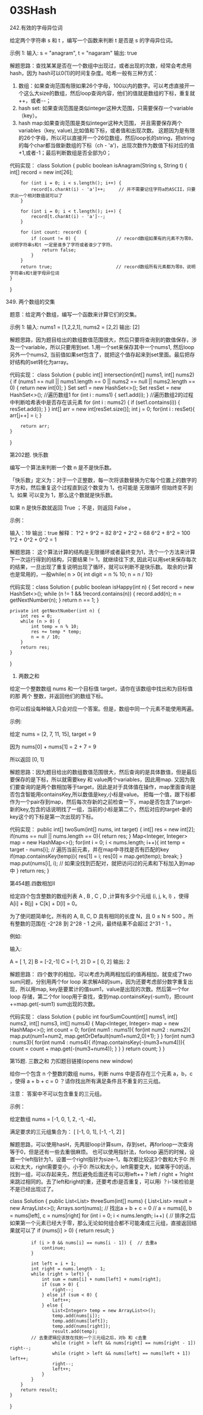 # 03SHash

242.有效的字母异位词

给定两个字符串 s 和 t ，编写一个函数来判断 t 是否是 s 的字母异位词。

示例 1: 输入: s = "anagram", t = "nagaram" 输出: true

解题思路：查找某某是否在一个数组中出现过，或者出现的次数，经常会考虑用hash，因为 hash可以0(1)的时间复杂度。哈希一般有三种方式：
1.  数组：如果查询范围有限如果26个字母，100以内的数字。可以考虑直接开一个这么大size的数组，然后loop查询内容，他们的值就是数组的下标，重复就++，或者--；
2.  hash set: 如果查询范围是类似integer这种大范围，只需要保存一个variable（key）。
3.  hash map:如果查询范围是类似integer这种大范围， 并且需要保存两个variables（key, value),比如值和下标，或者值和出现次数。
   这题因为是有限的26个字母，所以可以直接开一个26位数组，然后loop长的string，把string 的每个char都当做新数组的下标（ch - 'a')，出现次数作为数值下标对应的值+1,或者-1；最后判断数组是否全部为0；

代码实现：
class Solution {
    public boolean isAnagram(String s, String t) {
        int[] record = new int[26];

        for (int i = 0; i < s.length(); i++) {
            record[s.charAt(i) - 'a']++;     // 并不需要记住字符a的ASCII，只要求出一个相对数值就可以了
        }

        for (int i = 0; i < t.length(); i++) {
            record[t.charAt(i) - 'a']--;
        }
        
        for (int count: record) {
            if (count != 0) {               // record数组如果有的元素不为零0，说明字符串s和t 一定是谁多了字符或者谁少了字符。
                return false;
            }
        }
        return true;                        // record数组所有元素都为零0，说明字符串s和t是字母异位词
    }
}

349. 两个数组的交集

题意：给定两个数组，编写一个函数来计算它们的交集。

示例 1: 输入: nums1 = [1,2,2,1], nums2 = [2,2] 输出: [2]

解题思路，因为题目给出的数组数值范围很大，然后只要将查询到的数值保存，涉及一个variable，所以只要用到set. 1.用一个set来保存其中一个nums1, 然后loop另外一个nums2, 当前值如果set包含了，就把这个值存起来到set里面。最后把存好结构的set转化为array。

代码实现：
class Solution {
    public int[] intersection(int[] nums1, int[] nums2) {
        if (nums1 == null || nums1.length == 0 || nums2 == null || nums2.length == 0) {
            return new int[0];
        }
        Set<Integer> set1 = new HashSet<>();
        Set<Integer> resSet = new HashSet<>();
        //遍历数组1
        for (int i : nums1) {
            set1.add(i);
        }
        //遍历数组2的过程中判断哈希表中是否存在该元素
        for (int i : nums2) {
            if (set1.contains(i)) {
                resSet.add(i);
            }
        }
        int[] arr = new int[resSet.size()];
        int j = 0;
        for(int i : resSet){
            arr[j++] = i;
        }
        
        return arr;
    }
}

第202题. 快乐数

编写一个算法来判断一个数 n 是不是快乐数。

「快乐数」定义为：对于一个正整数，每一次将该数替换为它每个位置上的数字的平方和，然后重复这个过程直到这个数变为 1，也可能是 无限循环 但始终变不到 1。如果 可以变为  1，那么这个数就是快乐数。

如果 n 是快乐数就返回 True ；不是，则返回 False 。

示例：

输入：19
输出：true
解释：
1^2 + 9^2 = 82
8^2 + 2^2 = 68
6^2 + 8^2 = 100
1^2 + 0^2 + 0^2 = 1

解题思路： 这个算法计算的结构是无限循环或者最终变为1，洗个一个方法来计算下一次运行得到的结构，只要结果 != 1，就继续往下求, 因此可以用set来保存每次的结果，一旦出现了重复说明出现了循环，就可以判断不是快乐数。
         取余的计算也是常用的，一般while( n > 0{ int digit = n % 10; n = n / 10}

代码实现：class Solution {
    public boolean isHappy(int n) {
        Set<Integer> record = new HashSet<>();
        while (n != 1 && !record.contains(n)) {
            record.add(n);
            n = getNextNumber(n);
        }
        return n == 1;
    }

    private int getNextNumber(int n) {
        int res = 0;
        while (n > 0) {
            int temp = n % 10;
            res += temp * temp;
            n = n / 10;
        }
        return res;
    }
}

1. 两数之和

给定一个整数数组 nums 和一个目标值 target，请你在该数组中找出和为目标值的那 两个 整数，并返回他们的数组下标。

你可以假设每种输入只会对应一个答案。但是，数组中同一个元素不能使用两遍。

示例:

给定 nums = [2, 7, 11, 15], target = 9

因为 nums[0] + nums[1] = 2 + 7 = 9

所以返回 [0, 1]

解题思路：因为题目给出的数组数值范围很大，然后查询的是具体数值，但是最后要保存的是下标，所以就需要key 和 value两个variables，因此用map. 又因为我们要查询的是两个数相加等于target，因此是对于具体值在操作，map里面查询是否包含智能用containsKey,所以数值是key,小标是value。 把每一个值，跟下标都作为一个pair存到map，然后每次存新的之前检查一下，map是否包含了target-新的key,包含的话说明找了一组，当前的小标是第二个，然后对应的target-新的key这个的下标是第一次出现的下标。

代码实现：
public int[] twoSum(int[] nums, int target) {
    int[] res = new int[2];
    if(nums == null || nums.length == 0){
        return res;
    }
    Map<Integer, Integer> map = new HashMap<>();
    for(int i = 0; i < nums.length; i++){
        int temp = target - nums[i];   // 遍历当前元素，并在map中寻找是否有匹配的key
        if(map.containsKey(temp)){
            res[1] = i;
            res[0] = map.get(temp);
            break;
        }
        map.put(nums[i], i);    // 如果没找到匹配对，就把访问过的元素和下标加入到map中
    }
    return res;
}

第454题.四数相加II

给定四个包含整数的数组列表 A , B , C , D ,计算有多少个元组 (i, j, k, l) ，使得 A[i] + B[j] + C[k] + D[l] = 0。

为了使问题简单化，所有的 A, B, C, D 具有相同的长度 N，且 0 ≤ N ≤ 500 。所有整数的范围在 -2^28 到 2^28 - 1 之间，最终结果不会超过 2^31 - 1 。

例如:

输入:

A = [ 1, 2]
B = [-2,-1]
C = [-1, 2]
D = [ 0, 2]
输出: 2

解题思路：
四个数字的相加，可以考虑为两两相加后的值再相加，就变成了two sum问题，分别用两个for loop 来求解AB的sum，因为还要考虑部分数字重复出现，所以用map, key是要累计的值sum1，value是出现的次数。然后第一个for loop 存储，第二个for loop用于查找，查到map.containsKey(-sum1)，把count +=map.get(-sum1) sum出现的次数。

代码实现：
class Solution {
    public int fourSumCount(int[] nums1, int[] nums2, int[] nums3, int[] nums4) {
        Map<Integer, Integer> map = new HashMap<>();
        int count = 0;
        for(int num1 : nums1){
            for(int num2 : nums2){
                map.put(num1+num2, map.getOrDefault(num1+num2,0)+1);
            }
        }
        for(int num3 : nums3){
            for(int num4 : nums4){
                if(map.containsKey(-(num3+num4))){
                    count = count + map.get(-(num3+num4));
                }
            }
        }
        return count;
    }
}

第15题. 三数之和
力扣题目链接(opens new window)

给你一个包含 n 个整数的数组 nums，判断 nums 中是否存在三个元素 a，b，c ，使得 a + b + c = 0 ？请你找出所有满足条件且不重复的三元组。

注意： 答案中不可以包含重复的三元组。

示例：

给定数组 nums = [-1, 0, 1, 2, -1, -4]，

满足要求的三元组集合为： [ [-1, 0, 1], [-1, -1, 2] ]

解题思路，可以使用hasH，先两层loop计算sum，存到set，再forloop一次查询等于0，但是还有一些去重很麻烦。
也可以使用指针法，forloop 遍历的时候，设置一个left指针为1，设置一个right指针为size-1，每次都比较这3个数和大于0: 所以和太大，right需要变小，小于0: 所以和太小，left需要变大，如果等于0的话，找到一组，可以存起来先，然后避免后面还有可以用left++ ? left / right + ?right来跳过相同的。去了left和right的重，还要考虑i是否重复，可以用i ？i-1来检验是不是已经出现过了。

class Solution {
    public List<List<Integer>> threeSum(int[] nums) {
        List<List<Integer>> result = new ArrayList<>();
        Arrays.sort(nums);
	// 找出a + b + c = 0
        // a = nums[i], b = nums[left], c = nums[right]
        for (int i = 0; i < nums.length; i++) {
	    // 排序之后如果第一个元素已经大于零，那么无论如何组合都不可能凑成三元组，直接返回结果就可以了
            if (nums[i] > 0) { 
                return result;
            }

            if (i > 0 && nums[i] == nums[i - 1]) {  // 去重a
                continue;
            }

            int left = i + 1;
            int right = nums.length - 1;
            while (right > left) {
                int sum = nums[i] + nums[left] + nums[right];
                if (sum > 0) {
                    right--;
                } else if (sum < 0) {
                    left++;
                } else {
                    List<Integer> temp = new ArrayList<>();
                    temp.add(nums[i]);
                    temp.add(nums[left]);
                    temp.add(nums[right]);
                    result.add(temp);
		    // 去重逻辑应该放在找到一个三元组之后，对b 和 c去重
                    while (right > left && nums[right] == nums[right - 1]) right--;
                    while (right > left && nums[left] == nums[left + 1]) left++;
                    right--; 
                    left++;
                }
            }
        }
        return result;
    }
}



